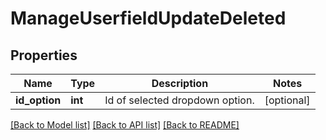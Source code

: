 # ManageUserfieldUpdateDeleted

## Properties
Name | Type | Description | Notes
------------ | ------------- | ------------- | -------------
**id_option** | **int** | Id of selected dropdown option. | [optional] 

[[Back to Model list]](../README.md#documentation-for-models) [[Back to API list]](../README.md#documentation-for-api-endpoints) [[Back to README]](../README.md)


